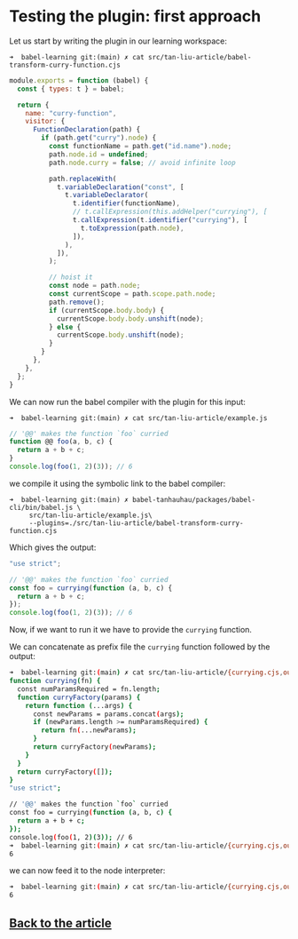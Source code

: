 # Testing the plugin: first approach

Let us start by writing the plugin in our learning workspace:

`➜  babel-learning git:(main) ✗ cat src/tan-liu-article/babel-transform-curry-function.cjs`
```js
module.exports = function (babel) {
  const { types: t } = babel;

  return {
    name: "curry-function",
    visitor: {
      FunctionDeclaration(path) {
        if (path.get("curry").node) { 
          const functionName = path.get("id.name").node;
          path.node.id = undefined;
          path.node.curry = false; // avoid infinite loop

          path.replaceWith(
            t.variableDeclaration("const", [
              t.variableDeclarator(
                t.identifier(functionName),
                // t.callExpression(this.addHelper("currying"), [
                t.callExpression(t.identifier("currying"), [ 
                  t.toExpression(path.node),
                ]),
              ), 
            ]),
          );

          // hoist it
          const node = path.node;
          const currentScope = path.scope.path.node;
          path.remove();
          if (currentScope.body.body) {
            currentScope.body.body.unshift(node);
          } else {
            currentScope.body.unshift(node);
          }
        }
      },
    },
  };
}
```
We can now run the babel compiler with the plugin for this input:

`➜  babel-learning git:(main) ✗ cat src/tan-liu-article/example.js`
```js
// '@@' makes the function `foo` curried
function @@ foo(a, b, c) {
  return a + b + c;
}
console.log(foo(1, 2)(3)); // 6
```

we compile it using the symbolic link to the babel compiler:

```
➜  babel-learning git:(main) ✗ babel-tanhauhau/packages/babel-cli/bin/babel.js \
     src/tan-liu-article/example.js\
     --plugins=./src/tan-liu-article/babel-transform-curry-function.cjs
```
Which gives the output:
```js
"use strict";

// '@@' makes the function `foo` curried
const foo = currying(function (a, b, c) {
  return a + b + c;
});
console.log(foo(1, 2)(3)); // 6
```
Now, if we want to run it we have to provide the `currying` function.

We can concatenate as prefix file the `currying` function followed by the output:
```sh
➜  babel-learning git:(main) ✗ cat src/tan-liu-article/{currying.cjs,output.js}       
function currying(fn) {
  const numParamsRequired = fn.length;
  function curryFactory(params) {
    return function (...args) {
      const newParams = params.concat(args);
      if (newParams.length >= numParamsRequired) {
        return fn(...newParams);
      }
      return curryFactory(newParams);
    }
  }
  return curryFactory([]);
}
"use strict";

// '@@' makes the function `foo` curried
const foo = currying(function (a, b, c) {
  return a + b + c;
});
console.log(foo(1, 2)(3)); // 6
➜  babel-learning git:(main) ✗ cat src/tan-liu-article/{currying.cjs,output.js} | node
6
```

we can now feed it to the node interpreter:

```sh
➜  babel-learning git:(main) ✗ cat src/tan-liu-article/{currying.cjs,output.js} | node
6
```

## [Back to the article](/doc/tan-liu-article.md#testing-the-plugin-first-approach)